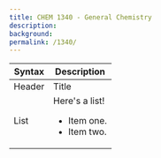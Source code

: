```yaml
---
title: CHEM 1340 - General Chemistry
description: 
background: 
permalink: /1340/
---
```


| Syntax      | Description |
| ----------- | ----------- |
| Header      | Title |
| List        | Here's a list! <ul><li>Item one.</li><li>Item two.</li></ul> |
